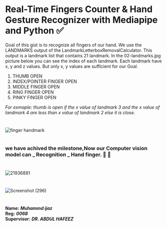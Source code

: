 # Real-Time Fingers Counter & Hand Gesture Recognizer with Mediapipe and Python ✅

Goal of this gist is to recognize all fingers of our hand. We use the LANDMARKS output of the LandmarkLetterboxRemovalCalculator. This output is a landmark list that contains 21 landmark. In the 02-landmarks.jpg picture below you can see the index of each landmark. Each landmark have x, y and z values. But only x, y values are sufficient for our Goal.

1. THUMB OPEN
2. INDEX/POINTER FINGER OPEN
3. MIDDLE FINGER OPEN
4. RING FINGER OPEN
5. PINKY FINGER OPEN

*For exmaple: thumb is open if the x value of landmark 3 and the x value of landmark 4 are less than x value of landmark 2 else it is close.*

#
![finger handmark](https://user-images.githubusercontent.com/75518471/149621188-e0f7405a-eb99-40ee-9c4a-c1be826b8783.jpg)


#

###  we have achived the milestone,Now our Computer vision model can _ Recognition _ Hand finger. 💎 🏁
#

![21936881](https://user-images.githubusercontent.com/75518471/149620356-bc868bee-cbb5-4bfe-b1d8-e41d9cdf330a.jpg)

#

![Screenshot (296)](https://user-images.githubusercontent.com/75518471/150074732-d680063c-34d9-416f-a800-4b9c55fae51f.png)


#

**Name:** ***Muhammd ijaz*** <br>
**Reg:** ***0068*** <br>
**Supervisor:** ***DR. ABDUL HAFEEZ*** <br>
